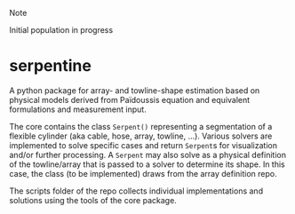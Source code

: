 > [!NOTE]
> Initial population in progress

# serpentine

A python package for array- and towline-shape estimation based on physical models derived from Païdoussis equation and equivalent formulations
and measurement input.

The core contains the class `Serpent()` representing a segmentation of a flexible cylinder (aka cable, hose, array, towline, ...). 
Various solvers are implemented to solve specific cases and return `Serpent`s for visualization and/or further processing. A `Serpent`
may also solve as a physical definition of the towline/array that is passed to a solver to determine its shape. In this case, the
class (to be implemented) draws from the array definition repo.

The scripts folder of the repo collects individual implementations and solutions using the tools of the core
package.